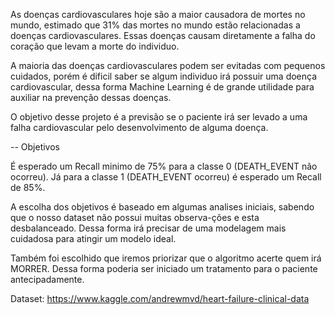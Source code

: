 As doenças cardiovasculares hoje são a maior causadora de mortes no mundo, estimado que 31% das mortes no mundo estão relacionadas a doenças cardiovasculares. Essas doenças causam diretamente a falha do coração que levam a morte do individuo.

A maioria das doenças cardiovasculares podem ser evitadas com pequenos cuidados, porém é dificil saber se algum individuo irá possuir uma doença cardiovascular, dessa forma Machine Learning é de grande utilidade para auxiliar na prevenção dessas doenças.

O objetivo desse projeto é a previsão se o paciente irá ser levado a uma falha cardiovascular pelo desenvolvimento de alguma doença.

 -- Objetivos

  É esperado um Recall minimo de 75% para a classe 0 (DEATH_EVENT não ocorreu). Já para a classe 1 (DEATH_EVENT ocorreu) é esperado um Recall de 85%. 

  A escolha dos objetivos é baseado em algumas analises iniciais, sabendo que o nosso dataset não possui muitas observa-ções e esta desbalanceado. Dessa forma irá precisar de uma modelagem mais cuidadosa para atingir um modelo ideal. 

  Também foi escolhido que iremos priorizar que o algoritmo acerte quem irá MORRER. Dessa forma poderia ser iniciado um tratamento para o paciente antecipadamente.

Dataset: https://www.kaggle.com/andrewmvd/heart-failure-clinical-data
